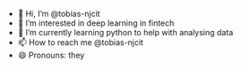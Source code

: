 - 👋 Hi, I’m @tobias-njcit
- 👀 I’m interested in deep learning in fintech
- 🌱 I’m currently learning python to help with analysing data
- 📫 How to reach me @tobias-njcit 
- 😄 Pronouns: they
